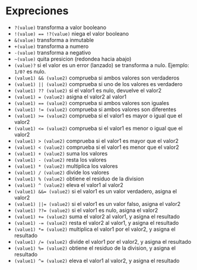 # Expreciones
  - `?(value)` transforma a valor booleano
  - `!(value) == !?(value)` niega el valor booleano
  - `&(value)` transforma a inmutable
  - `+(value)` transforma a numero
  - `-(value)` transforma a negativo
  - `~(value)` quita presicion (redondea hacia abajo)
  - `(value)?` si el valor es un error (lanzado) se transforma a nulo. Ejemplo: `1/0?` es nulo.
  - `(value1) && (value2)` comprueba si ambos valores son verdaderos
  - `(value1) || (value2)` comprueba si uno de los valores es verdadero
  - `(value1) ?? (value2)` si el valor1 es nulo, devuelve el valor2
  - `(value1) = (value2)` asigna el valor2 al valor1
  - `(value1) == (value2)` comprueba si ambos valores son iguales
  - `(value1) != (value2)` comprueba si ambos valores son diferentes
  - `(value1) >= (value2)` comprueba si el valor1 es mayor o igual que el valor2
  - `(value1) <= (value2)` comprueba si el valor1 es menor o igual que el valor2
  - `(value1) > (value2)` comprueba si el valor1 es mayor que el valor2
  - `(value1) < (value2)` comprueba si el valor1 es menor que el valor2
  - `(value1) + (value2)` suma los valores
  - `(value1) - (value2)` resta los valores
  - `(value1) * (value2)` multiplica los valores
  - `(value1) / (value2)` divide los valores
  - `(value1) % (value2)` obtiene el residuo de la division
  - `(value1) ^ (value2)` eleva el valor1 al valor2
  - `(value1) &&= (value2)` si el valor1 es un valor verdadero, asigna el valor2
  - `(value1) ||= (value2)` si el valor1 es un valor falso, asigna el valor2
  - `(value1) ??= (value2)` si el valor1 es nulo, asigna el valor2
  - `(value1) += (value2)` suma el valor2 al valor1, y asigna el resultado
  - `(value1) -= (value2)` resta el valor2 al valor1, y asigna el resultado
  - `(value1) *= (value2)` multiplica el valor1 por el valor2, y asigna el resultado
  - `(value1) /= (value2)` divide el valor1 por el valor2, y asigna el resultado
  - `(value1) %= (value2)` obtiene el residuo de la division, y asigna el resultado
  - `(value1) ^= (value2)` eleva el valor1 al valor2, y asigna el resultado

